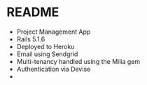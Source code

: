 # README

* Project Management App
* Rails 5.1.6
* Deployed to Heroku
* Email using Sendgrid
* Multi-tenancy handled using the Milia gem
* Authentication via Devise
* 
